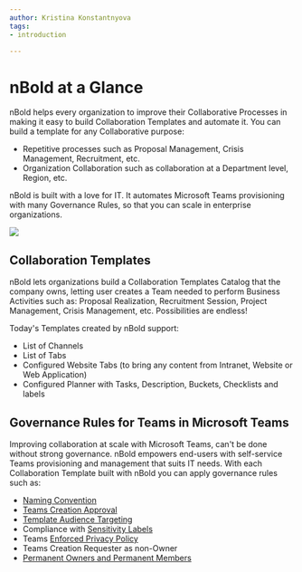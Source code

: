 ```yaml
---
author: Kristina Konstantnyova
tags:
- introduction

---
```

# nBold at a Glance
nBold helps every organization to improve their Collaborative Processes in making it easy to build Collaboration Templates and automate it. You can build a template for any Collaborative purpose:

* Repetitive processes such as Proposal Management, Crisis Management, Recruitment, etc.
* Organization Collaboration such as collaboration at a Department level, Region, etc.

nBold is built with a love for IT. It automates Microsoft Teams provisioning with many Governance Rules, so that you can scale in enterprise organizations.

![](/media/microsoftteams-image-7.png)

## Collaboration Templates
nBold lets organizations build a Collaboration Templates Catalog that the company owns, letting user creates a Team needed to perform Business Activities such as: Proposal Realization, Recruitment Session, Project Management, Crisis Management, etc. Possibilities are endless!

Today's Templates created by nBold support:
* List of Channels
* List of Tabs
* Configured Website Tabs (to bring any content from Intranet, Website or Web Application)
* Configured Planner with Tasks, Description, Buckets, Checklists and labels

## Governance Rules for Teams in Microsoft Teams
Improving collaboration at scale with Microsoft Teams, can't be done without strong governance. nBold empowers end-users with self-service Teams provisioning and management that suits IT needs. With each Collaboration Template built with nBold you can apply governance rules such as:
* [Naming Convention](/catalog-manager-guide/governance-policies/naming-conventions)
* [Teams Creation Approval](/catalog-manager-guide/governance-policies/approval)
* [Template Audience Targeting](/catalog-manager-guide/governance-policies/audience-targeting)
* Compliance with [Sensitivity Labels](/catalog-manager-guide/governance-policies/sensitivity-labels)
* Teams [Enforced Privacy Policy](/catalog-manager-guide/governance-policies/security-policy)
* Teams Creation Requester as non-Owner
* [Permanent Owners and Permanent Members](/catalog-manager-guide/governance-policies/permanent-owners-and-members-policy)
